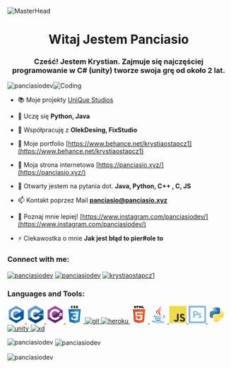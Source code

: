 ![MasterHead](https://share.creavite.co/hpm6RSbDiY265Ms0.gif)
<h1 align="center">Witaj Jestem Panciasio</h1>
<h3 align="center">Cześć! Jestem Krystian. Zajmuje się najczęściej programowanie w C# (unity) tworze swoja grę od około 2 lat.</h3>
<img align="right" alt="Coding" width="400" src="https://i.pinimg.com/originals/6e/a8/c6/6ea8c68dfa924bc2e6a9abe3e473087a.gif">


<p align="left"> <img src="https://komarev.com/ghpvc/?username=panciasiodev&label=Profile%20views&color=0e75b6&style=flat" alt="panciasiodev" /> </p>

- 📚 Moje projekty [UniQue Studios](https://unique.studios.pl)

- 🌱 Uczę się **Python, Java**

- 🤝 Współpracuję z **OlekDesing, FixStudio**

- 🎨 Moje portfolio [https://www.behance.net/krystiaostapcz1](https://www.behance.net/krystiaostapcz1)

- 📝 Moja strona internetowa [https://panciasio.xyz/](https://panciasio.xyz/)

- 💬 Otwarty jestem na pytania dot. **Java, Python, C++ , C, JS**

- 📫 Kontakt poprzez Mail **panciasio@panciasio.xyz**

- 🥰 Poznaj mnie lepiej! [https://www.instagram.com/panciasiodev/](https://www.instagram.com/panciasiodev/)

- ⚡ Ciekawostka o mnie **Jak jest błąd to pier#ole to**

<h3 align="left">Connect with me:</h3>
<p align="left">
<a href="https://dev.to/panciasiodev" target="blank"><img align="center" src="https://raw.githubusercontent.com/rahuldkjain/github-profile-readme-generator/master/src/images/icons/Social/devto.svg" alt="panciasiodev" height="30" width="40" /></a>
<a href="https://instagram.com/panciasiodev" target="blank"><img align="center" src="https://raw.githubusercontent.com/rahuldkjain/github-profile-readme-generator/master/src/images/icons/Social/instagram.svg" alt="panciasiodev" height="30" width="40" /></a>
<a href="https://www.behance.net/krystiaostapcz1" target="blank"><img align="center" src="https://raw.githubusercontent.com/rahuldkjain/github-profile-readme-generator/master/src/images/icons/Social/behance.svg" alt="krystiaostapcz1" height="30" width="40" /></a>
</p>

<h3 align="left">Languages and Tools:</h3>
<p align="left"> <a href="https://www.cprogramming.com/" target="_blank" rel="noreferrer"> <img src="https://raw.githubusercontent.com/devicons/devicon/master/icons/c/c-original.svg" alt="c" width="40" height="40"/> </a> <a href="https://www.w3schools.com/cpp/" target="_blank" rel="noreferrer"> <img src="https://raw.githubusercontent.com/devicons/devicon/master/icons/cplusplus/cplusplus-original.svg" alt="cplusplus" width="40" height="40"/> </a> <a href="https://www.w3schools.com/cs/" target="_blank" rel="noreferrer"> <img src="https://raw.githubusercontent.com/devicons/devicon/master/icons/csharp/csharp-original.svg" alt="csharp" width="40" height="40"/> </a> <a href="https://www.w3schools.com/css/" target="_blank" rel="noreferrer"> <img src="https://raw.githubusercontent.com/devicons/devicon/master/icons/css3/css3-original-wordmark.svg" alt="css3" width="40" height="40"/> </a> <a href="https://git-scm.com/" target="_blank" rel="noreferrer"> <img src="https://www.vectorlogo.zone/logos/git-scm/git-scm-icon.svg" alt="git" width="40" height="40"/> </a> <a href="https://heroku.com" target="_blank" rel="noreferrer"> <img src="https://www.vectorlogo.zone/logos/heroku/heroku-icon.svg" alt="heroku" width="40" height="40"/> </a> <a href="https://www.w3.org/html/" target="_blank" rel="noreferrer"> <img src="https://raw.githubusercontent.com/devicons/devicon/master/icons/html5/html5-original-wordmark.svg" alt="html5" width="40" height="40"/> </a> <a href="https://www.java.com" target="_blank" rel="noreferrer"> <img src="https://raw.githubusercontent.com/devicons/devicon/master/icons/java/java-original.svg" alt="java" width="40" height="40"/> </a> <a href="https://developer.mozilla.org/en-US/docs/Web/JavaScript" target="_blank" rel="noreferrer"> <img src="https://raw.githubusercontent.com/devicons/devicon/master/icons/javascript/javascript-original.svg" alt="javascript" width="40" height="40"/> </a> <a href="https://www.photoshop.com/en" target="_blank" rel="noreferrer"> <img src="https://raw.githubusercontent.com/devicons/devicon/master/icons/photoshop/photoshop-line.svg" alt="photoshop" width="40" height="40"/> </a> <a href="https://www.python.org" target="_blank" rel="noreferrer"> <img src="https://raw.githubusercontent.com/devicons/devicon/master/icons/python/python-original.svg" alt="python" width="40" height="40"/> </a> <a href="https://unity.com/" target="_blank" rel="noreferrer"> <img src="https://www.vectorlogo.zone/logos/unity3d/unity3d-icon.svg" alt="unity" width="40" height="40"/> </a> <a href="https://www.adobe.com/products/xd.html" target="_blank" rel="noreferrer"> <img src="https://cdn.worldvectorlogo.com/logos/adobe-xd.svg" alt="xd" width="40" height="40"/> </a> </p>

<p><img align="left" src="https://github-readme-stats.vercel.app/api/top-langs?username=panciasiodev&show_icons=true&locale=en&layout=compact" alt="panciasiodev" /></p>

<p>&nbsp;<img align="center" src="https://github-readme-stats.vercel.app/api?username=panciasiodev&show_icons=true&locale=en" alt="panciasiodev" /></p>

<p><img align="center" src="https://github-readme-streak-stats.herokuapp.com/?user=panciasiodev&" alt="panciasiodev" /></p>
